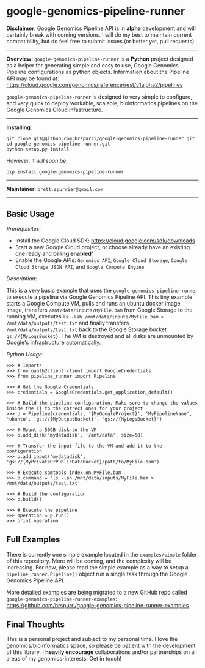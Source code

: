google-genomics-pipeline-runner
===============================

**Disclaimer**: Google Genomics Pipeline API is in **alpha** development and will certainly break with
coming versions. I will do my best to maintain current compatibility, but do feel free
to submit issues (or better yet, pull requests)

--------

**Overview**: `google-genomics-pipeline-runner` is a **Python** project designed as a helper for generating simple and easy to use, Google Genomics Pipeline configurations as python objects.
Information about the Pipeline API may be found at:
https://cloud.google.com/genomics/reference/rest/v1alpha2/pipelines

`google-genomics-pipeline-runner` is designed to very simple to configure, and very quick to deploy workable,
scalable, bioinformatics pipelines on the Google Genomics Cloud infastructure.

-------

**Installing**:
```
git clone git@github.com:brspurri/google-genomics-pipeline-runner.git
cd google-genomics-pipeline-runner.git
python setup.py install
```

However, it *will soon be*:

```
pip install google-genomics-pipeline-runner
```

-------

**Maintainer**: `brett.spurrier@gmail.com`

-------

Basic Usage
-----------

*Prerequisites*:
-  Install the Google Cloud SDK: https://cloud.google.com/sdk/downloads
-  Start a new Google Cloud project, or choose already have an existing one ready and **billing enabled'**
-  Enable the Google APIs: `Genomics API`, `Google Cloud Storage`, `Google Cloud Strage JSON API`, and `Google Compute Engine`

*Description*:

This is a very basic example that uses the `google-genomics-pipeline-runner` to execute a pipeline via Google Genomics Pipeline API. This tiny example starts a Google Compute VM, pulls and runs an ubuntu docker image image, transfers `/mnt/data/inputs/MyFile.bam` from Google Storage to the running VM, executes `ls -lah /mnt/data/inputs/MyFile.bam > /mnt/data/outputs/test.txt` and finally transfers `/mnt/data/outputs/test.txt` back to the Google Storage bucket `gs://{MyLogsBucket}`. The VM is destroyed and all disks are unmounted by Google's infrastructure automatically.

*Python Usage*:
```
>>> # Imports
>>> from oauth2client.client import GoogleCredentials
>>> from pipeline_runner import Pipeline

>>> # Get the Google Credentials
>>> credentials = GoogleCredentials.get_application_default()

>>> # Build the pipeline configuration. Make sure to change the values inside the {} to the correct ones for your project
>>> p = Pipeline(credentials, '{MyGoogleProject}', 'MyPipelineName', 'ubuntu', 'gs://{MyOutputBucket}', 'gs://{MyLogsBucket}')

>>> # Mount a 50GB disk to the VM
>>> p.add_disk('mydatadisk', '/mnt/data', size=50)

>>> # Transfer the input file to the VM and add it to the configuration
>>> p.add_input('mydatadisk', 'gs://{MyPrivateOrPublicDataBucket}/path/to/MyFile.bam')

>>> # Execute samtools index on MyFile.bam
>>> p.command = 'ls -lah /mnt/data/inputs/MyFile.bam > /mnt/data/outputs/test.txt'

>>> # Build the configuration
>>> p.build()

>>> # Execute the pipeline
>>> operation = p.run()
>>> print operation
```

Full Examples
-------------

There is currently one simple example located in the `examples/simple` folder of this repository.
More will be coming, and the complexity will be increasing. For now, please read the simple example 
as a way to setup a `pipeline_runner.Pipeline()` object run a single task through the Google Genomics Pipeline API.

More detailed examples are being migrated to a new GitHub repo called `google-genomics-pipeline-runner-examples`:
https://github.com/brspurri/google-genomics-pipeline-runner-examples

Final Thoughts
--------------

This is a personal project and subject to my personal time. I love the genomics/bioinformatics space,
so please be patient with the development of this library. I **heavily encourage** collaborations and/or
partnerships on all areas of my genomics-interests. Get in touch!